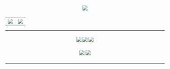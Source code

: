 
<h5 align="center">
  <img src="https://github-profile-trophy.vercel.app/?username=jmarcon&title=Commit,Stars,Followers,Issues,Repositories&margin-w=15&no-frame=true" />
  <script type="text/javascript" src="https://platform.linkedin.com/badges/js/profile.js" async defer></script>
</h5>

<table>
  <tr>
    <td>
      <img src="https://github-readme-stats.vercel.app/api/top-langs/?username=jmarcon&&layout=compact" />
    </td>
    <td>
      <img src="https://github-readme-stats.vercel.app/api?username=jmarcon&show_icons=true&hide=prs,issues" />
    </td>
  </tr>
</table>
<hr/>
<h5 align="center">
  <img src="https://img.shields.io/github/followers/jmarcon" />
  <img src="https://visitor-badge.laobi.icu/badge?page_id=jmarcon" />
  <a href="https://www.linkedin.com/in/julianomarcon">
    <img src="https://img.shields.io/badge/linked-in-369?style=flat-square&logo=linkedin&logoColor=white&color=blue" />
  </a>
</h5>
<h5 align="center">
  <img src="https://img.shields.io/twitter/follow/julianomarcon?color=%20%2300acee&label=Follow%20me%20on%20Twitter&style=for-the-badge" />
  <img src="https://img.shields.io/badge/dynamic/json?label=Profile%20Score&style=for-the-badge&color=0088cc&logo=github&logoColor=white&query=score&url=http%3A%2F%2Fgitwar.herokuapp.com%2Fapi%2Fjmarcon" />
</h5>
<hr/>
